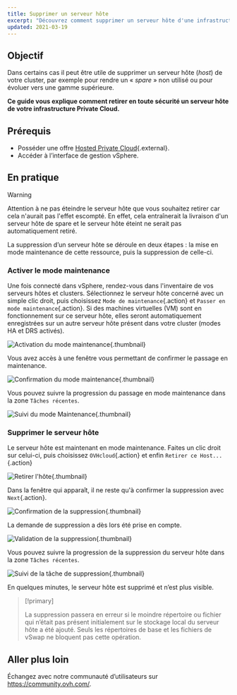 ```yaml
---
title: Supprimer un serveur hôte
excerpt: "Découvrez comment supprimer un serveur hôte d'une infrastructure Private Cloud"
updated: 2021-03-19
---
```


## Objectif

Dans certains cas il peut être utile de supprimer un serveur hôte (_host_) de votre cluster, par exemple pour rendre un « _spare_ » non utilisé ou pour évoluer vers une gamme supérieure.

**Ce guide vous explique comment retirer en toute sécurité un serveur hôte de votre infrastructure Private Cloud.**

## Prérequis

* Posséder une offre [Hosted Private Cloud](https://www.ovhcloud.com/fr/enterprise/products/hosted-private-cloud/){.external}.
* Accéder à l’interface de gestion vSphere.

## En pratique

> [!warning]
>
> Attention à ne pas éteindre le serveur hôte que vous souhaitez retirer car cela n'aurait pas l'effet escompté. En effet, cela entraînerait la livraison d'un serveur hôte de spare et le serveur hôte éteint ne serait pas automatiquement retiré.
>

La suppression d’un serveur hôte se déroule en deux étapes : la mise en mode maintenance de cette ressource, puis la suppression de celle-ci.

### Activer le mode maintenance

Une fois connecté dans vSphere, rendez-vous dans l'inventaire de vos serveurs hôtes et clusters. Sélectionnez le serveur hôte concerné avec un simple clic droit, puis choisissez `Mode de maintenance`{.action} et `Passer en mode maintenance`{.action}. Si des machines virtuelles (VM) sont en fonctionnement sur ce serveur hôte, elles seront automatiquement enregistrées sur un autre serveur hôte présent dans votre cluster (modes HA et DRS activés).

![Activation du mode maintenance](images_removehost01.png){.thumbnail}

Vous avez accès à une fenêtre vous permettant de confirmer le passage en maintenance.

![Confirmation du mode maintenance](images_removehost02.png){.thumbnail}

Vous pouvez suivre la progression du passage en mode maintenance dans la zone `Tâches récentes`.

![Suivi du mode Maintenance](images_removehost03.png){.thumbnail}

### Supprimer le serveur hôte

Le serveur hôte est maintenant en mode maintenance. Faites un clic droit sur celui-ci, puis choisissez `OVHcloud`{.action} et enfin `Retirer ce Host...`{.action}

![Retirer l'hôte](images_removehost04.png){.thumbnail}

Dans la fenêtre qui apparaît, il ne reste qu'à confirmer la suppression avec `Next`{.action}.

![Confirmation de la suppression](images_removehost05.png){.thumbnail}

La demande de suppression a dès lors été prise en compte.

![Validation de la suppression](images_removehost06.png){.thumbnail}

Vous pouvez suivre la progression de la suppression du serveur hôte dans la zone `Tâches récentes`.

![Suivi de la tâche de suppression](images_removehost07.png){.thumbnail}

En quelques minutes, le serveur hôte est supprimé et n’est plus visible.

> [!primary]
>
> La suppression passera en erreur si le moindre répertoire ou fichier qui n’était pas présent initialement sur le stockage local du serveur hôte a été ajouté. Seuls les répertoires de base et les fichiers de vSwap ne bloquent pas cette opération.
>

## Aller plus loin

Échangez avec notre communauté d’utilisateurs sur <https://community.ovh.com/>.
